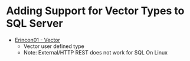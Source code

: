 # Adding Support for Vector Types to SQL Server

- [Erincon01 - Vector](https://github.com/erincon01/Vector)
  - Vector user defined type 
  - Note: External/HTTP REST does not work for SQL On Linux